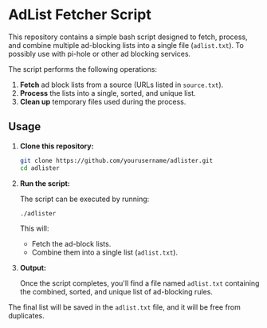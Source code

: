# AdList Fetcher Script

This repository contains a simple bash script designed to fetch, process, and combine multiple ad-blocking lists into a single file (`adlist.txt`). To possibly use with pi-hole or other ad blocking services.

The script performs the following operations:

1. **Fetch** ad block lists from a source (URLs listed in `source.txt`).
2. **Process** the lists into a single, sorted, and unique list.
3. **Clean up** temporary files used during the process.

## Usage

1. **Clone this repository:**

   ```bash
   git clone https://github.com/yourusername/adlister.git
   cd adlister
   ```

2. **Run the script:**

   The script can be executed by running:

   ```bash
   ./adlister
   ```

   This will:

   - Fetch the ad-block lists.
   - Combine them into a single list (`adlist.txt`).

3. **Output:**

   Once the script completes, you'll find a file named `adlist.txt` containing the combined, sorted, and unique list of ad-blocking rules.

The final list will be saved in the `adlist.txt` file, and it will be free from duplicates.


